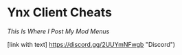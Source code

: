 # Ynx Client Cheats

_This Is Where I Post My Mod Menus_

[link with text] https://discord.gg/2UUYmNFwgb "Discord")
